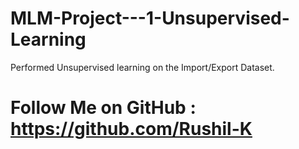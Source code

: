 # MLM-Project---1-Unsupervised-Learning
Performed Unsupervised learning on the Import/Export Dataset.


# Follow Me on GitHub : https://github.com/Rushil-K

